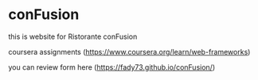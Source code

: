 # conFusion
this is website for Ristorante conFusion  

coursera assignments (https://www.coursera.org/learn/web-frameworks)

you can review form here (https://fady73.github.io/conFusion/)
